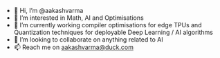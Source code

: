 - 👋 Hi, I’m @aakashvarma
- 👀 I’m interested in Math, AI and Optimisations
- 🌱 I’m currently working compiler optimisations for edge TPUs and Quantization techniques for deployable Deep Learning / AI algorithms
- 💞️ I’m looking to collaborate on anything related to AI
- 📫 Reach me on aakashvarma@duck.com
